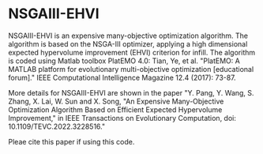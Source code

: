 # NSGAIII-EHVI
NSGAIII-EHVI is an expensive many-objective optimization algorithm.  The algorithm is based on the NSGA-III optimizer, applying a high dimensional expected hypervolume improvement (EHVI) criterion for infill.  The algorithm is coded using Matlab toolbox PlatEMO 4.0: 
Tian, Ye, et al. "PlatEMO: A MATLAB platform for evolutionary multi-objective optimization [educational forum]." IEEE Computational Intelligence Magazine 12.4 (2017): 73-87.

More details for NSGAIII-EHVI are shown in the paper
"Y. Pang, Y. Wang, S. Zhang, X. Lai, W. Sun and X. Song, "An Expensive Many-Objective Optimization Algorithm Based on Efficient Expected Hypervolume Improvement," in IEEE Transactions on Evolutionary Computation, doi: 10.1109/TEVC.2022.3228516."

Pleae cite this paper if using this code.
